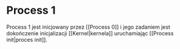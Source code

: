 # Process 1
Process 1 jest inicjowany przez [[Process 0]] i jego zadaniem jest dokończenie inicjalizacji [[Kernel|kernela]] uruchamiając [[Process init|proces init]].